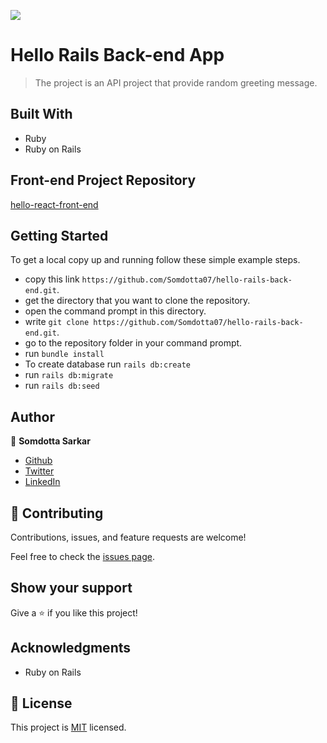 ![](https://img.shields.io/badge/Microverse-blueviolet)

# Hello Rails Back-end App

> The project is an API project that provide random greeting message.

## Built With

- Ruby
- Ruby on Rails

## Front-end Project Repository
[hello-react-front-end](https://github.com/Somdotta07/hello-react-front-end)


## Getting Started

To get a local copy up and running follow these simple example steps.

- copy this link `https://github.com/Somdotta07/hello-rails-back-end.git`.
- get the directory that you want to clone the repository.
- open the command prompt in this directory.
- write `git clone https://github.com/Somdotta07/hello-rails-back-end.git`.
- go to the repository folder in your command prompt.
- run `bundle install`
- To create database run `rails db:create`
- run `rails db:migrate`
- run `rails db:seed`

## Author

👤 **Somdotta Sarkar**

- [Github](https://github.com/Somdotta07)
- [Twitter](https://github.com/Somdotta07)
- [LinkedIn](https://linkedin.com/in/somdottasarkar)


## 🤝 Contributing

Contributions, issues, and feature requests are welcome!

Feel free to check the [issues page](../../issues/).

## Show your support

Give a ⭐️ if you like this project!

## Acknowledgments

- Ruby on Rails

## 📝 License

This project is [MIT](./MIT.md) licensed.
